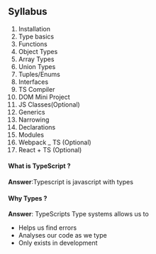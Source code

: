 ## Syllabus

1. Installation
2. Type basics
3. Functions
4. Object Types
5. Array Types
6. Union Types
7. Tuples/Enums
8. Interfaces
9. TS Compiler
10. DOM Mini Project
11. JS Classes(Optional)
12. Generics
13. Narrowing
14. Declarations
15. Modules
16. Webpack _ TS (Optional)
17. React + TS (Optional)

#### What is TypeScript ? 

**Answer**:Typescript is javascript with types

#### Why Types ? 

**Answer**: TypeScripts Type systems allows us to 

- Helps us find errors
- Analyses our code as we type 
- Only exists in development